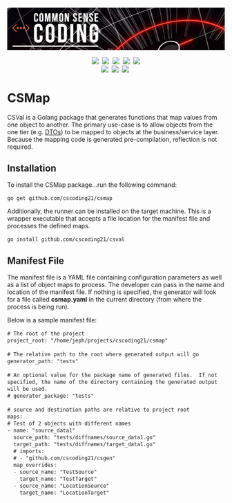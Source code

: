 
<p align="center"><img src="https://github.com/cscoding21/cscoding/blob/main/assets/csc-banner.png?raw=true" width=728></p>

<p align="center">
    <a href="https://github.com/cscoding21/csmap"><img src="https://img.shields.io/badge/built_with-Go-29BEB0.svg?style=flat-square"></a>&nbsp;
    <a href="https://goreportcard.com/report/github.com/cscoding21/csmap"><img src="https://goreportcard.com/badge/github.com/cscoding21/csmap?style=flat-square"></a>&nbsp;
 <a href="https://pkg.go.dev/mod/github.com/cscoding21/csmap"><img src="https://pkg.go.dev/badge/mod/github.com/cscoding21/csmap"></a>&nbsp;
    <a href="https://github.com/cscoding21/csmap/" alt="Stars">
        <img src="https://img.shields.io/github/stars/cscoding21/csmap?color=0052FF&labelColor=090422" /></a>&nbsp;
    <a href="https://github.com/cscoding21/csmap/pulse" alt="Activity">
        <img src="https://img.shields.io/github/commit-activity/m/cscoding21/csmap?color=0052FF&labelColor=090422" /></a>
    <br />
    <a href="https://discord.gg/BjV88Bys" alt="Discord">
        <img src="https://img.shields.io/discord/1196192809120710779" /></a>&nbsp;
    <a href="https://www.youtube.com/@CommonSenseCoding-ge5dn" alt="YouTube">
        <img src="https://img.shields.io/badge/youtube-watch_videos-red.svg?color=0052FF&labelColor=090422&logo=youtube" /></a>&nbsp;
    <a href="https://twitter.com/cscoding21" alt="YouTube">
        <img src="https://img.shields.io/twitter/follow/cscoding21" /></a>&nbsp;
</p>



# CSMap
CSVal is a Golang package that generates functions that map values from one object to another.  The primary use-case is to allow objects from the one tier (e.g. [DTOs](https://en.wikipedia.org/wiki/Data_transfer_object)) to be mapped to objects at the business/service layer.  Because the mapping code is generated pre-compilation, reflection is not required.

## Installation
To install the CSMap package...run the following command:

    go get github.com/cscoding21/csmap

Additionally, the runner can be installed on the target machine.  This is a wrapper executable that accepts a file location for the manifest file and processes the defined maps.

    go install github.com/cscoding21/csval

## Manifest File
The manifest file is a YAML file containing configuration parameters as well as a list of object maps to process.  The developer can pass in the name and location of the manifest file.  If nothing is specified, the generator will look for a file called __csmap.yaml__ in the current directory (from where the process is being run).

Below is a sample manifest file:

    # The root of the project
    project_root: "/home/jeph/projects/cscoding21/csmap"

    # The relative path to the root where generated output will go
    generator_path: "tests"

    # An optional value for the package name of generated files.  If not specified, the name of the directory containing the generated output will be used.
    # generator_package: "tests"

    # source and destination paths are relative to project root
    maps:
    # Test of 2 objects with different names 
    - name: "source_data1"
      source_path: "tests/diffnames/source_data1.go"
      target_path: "tests/diffnames/target_data1.go"
      # imports: 
      # - "github.com/cscoding21/csgen"
      map_overrides:
      - source_name: "TestSource"
        target_name: "TestTarget"
      - source_name: "LocationSource"
        target_name: "LocationTarget"